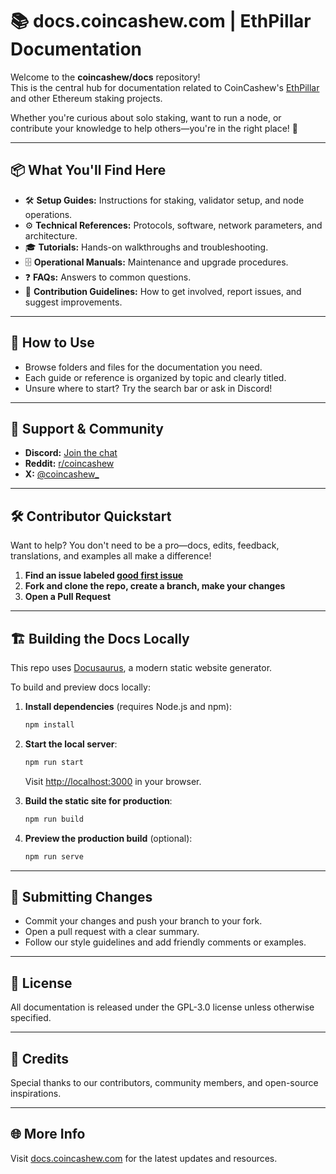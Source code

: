 # 📚 docs.coincashew.com | EthPillar Documentation

Welcome to the **coincashew/docs** repository!  
This is the central hub for documentation related to CoinCashew's [EthPillar](https://docs.coincashew.com/ethpillar) and other Ethereum staking projects.

Whether you're curious about solo staking, want to run a node, or contribute your knowledge to help others—you're in the right place! 🚀

---

## 📦 What You'll Find Here

- 🛠️ **Setup Guides:** Instructions for staking, validator setup, and node operations.
- ⚙️ **Technical References:** Protocols, software, network parameters, and architecture.
- 🎓 **Tutorials:** Hands-on walkthroughs and troubleshooting.
- 🗄️ **Operational Manuals:** Maintenance and upgrade procedures.
- ❓ **FAQs:** Answers to common questions.
- 🤝 **Contribution Guidelines:** How to get involved, report issues, and suggest improvements.

---

## 🏁 How to Use

- Browse folders and files for the documentation you need.
- Each guide or reference is organized by topic and clearly titled.
- Unsure where to start? Try the search bar or ask in Discord!

---

## 🤗 Support & Community

- **Discord:** [Join the chat](https://discord.gg/dEpAVWgFNB)
- **Reddit:** [r/coincashew](https://www.reddit.com/r/coincashew/)
- **X:** [@coincashew_](https://x.com/coincashew_)

---

## 🛠️ Contributor Quickstart

Want to help? You don't need to be a pro—docs, edits, feedback, translations, and examples all make a difference!

1. **Find an issue labeled [good first issue](https://github.com/coincashew/docs/issues?q=is%3Aissue+is%3Aopen+label%3A%22good+first+issue%22)**
2. **Fork and clone the repo, create a branch, make your changes**
3. **Open a Pull Request**

---

## 🏗️ Building the Docs Locally

This repo uses [Docusaurus](https://docusaurus.io/), a modern static website generator.

To build and preview docs locally:

1. **Install dependencies** (requires Node.js and npm):
    ```bash
    npm install
    ```
2. **Start the local server**:
    ```bash
    npm run start
    ```
    Visit [http://localhost:3000](http://localhost:3000) in your browser.

3. **Build the static site for production**:
    ```bash
    npm run build
    ```
4. **Preview the production build** (optional):
    ```bash
    npm run serve
    ```

---

## 📨 Submitting Changes

- Commit your changes and push your branch to your fork.
- Open a pull request with a clear summary.
- Follow our style guidelines and add friendly comments or examples.

---

## 📝 License

All documentation is released under the GPL-3.0 license unless otherwise specified.

---

## 🥇 Credits

Special thanks to our contributors, community members, and open-source inspirations.

---

## 🌐 More Info

Visit [docs.coincashew.com](https://docs.coincashew.com) for the latest updates and resources.
